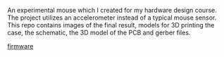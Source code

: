 An experimental mouse which I created for my hardware design course. The project utilizes an accelerometer instead of a typical mouse sensor.
This repo contains images of the final result, models for 3D printing the case, the schematic, the 3D model of the PCB and gerber files.

[firmware](https://github.com/panihans/accelerometer-mouse-firmware)
